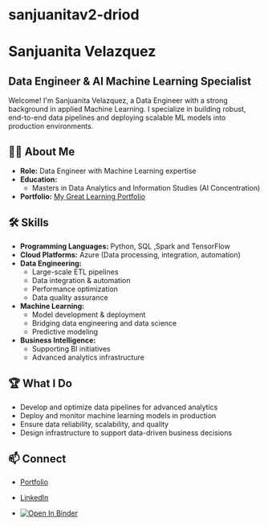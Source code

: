 # sanjuanitav2-driod
# Sanjuanita Velazquez

**Data Engineer & AI Machine Learning Specialist**
---

Welcome! I'm Sanjuanita Velazquez, a Data Engineer with a strong background in applied Machine Learning. I specialize in building robust, end-to-end data pipelines and deploying scalable ML models into production environments.

## 👩‍💻 About Me

- **Role:** Data Engineer with Machine Learning expertise
- **Education:** 
  - Masters in Data Analytics and Information Studies (AI Concentration)
- **Portfolio:** [My Great Learning Portfolio](https://www.mygreatlearning.com/eportfolio/sanjuanita-velazquez)

## 🛠️ Skills

- **Programming Languages:** Python, SQL ,Spark and TensorFlow
- **Cloud Platforms:** Azure (Data processing, integration, automation)
- **Data Engineering:** 
  - Large-scale ETL pipelines
  - Data integration & automation
  - Performance optimization
  - Data quality assurance
- **Machine Learning:** 
  - Model development & deployment
  - Bridging data engineering and data science
  - Predictive modeling
- **Business Intelligence:** 
  - Supporting BI initiatives
  - Advanced analytics infrastructure

## 🏆 What I Do

- Develop and optimize data pipelines for advanced analytics
- Deploy and monitor machine learning models in production
- Ensure data reliability, scalability, and quality
- Design infrastructure to support data-driven business decisions

## 📫 Connect

- [Portfolio](https://www.mygreatlearning.com/eportfolio/sanjuanita-velazquez)
- [LinkedIn](#) <!-- [(https://www.linkedin.com/in/sanjuanitavelazquez/)-->

- [![Open In Binder](https://mybinder.org/badge_logo.svg)](https://mybinder.org/v2/gh/sanjuanitav2-droid/sanjuanitav2-droid/HEAD)





